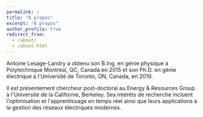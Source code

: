 ```yaml
---
permalink: /
title: "À propos"
excerpt: "À propos"
author_profile: true
redirect_from: 
  - /about/
  - /about.html
---
```


Antoine Lesage-Landry a obtenu son B.Ing. en génie physique à Polytechnique Montréal, QC, Canada en 2015 et son Ph.D. en génie électrique à l'Université de Toronto, ON, Canada, en 2019. 

Il est présentement chercheur post-doctoral au Energy & Resources Group à l'Université de la Californie, Berkeley. Ses intérêts de recherche incluent l'optimisation et l'apprentissage en temps réel ainsi que leurs applications à la gestion des réseaux électriques modernes.
